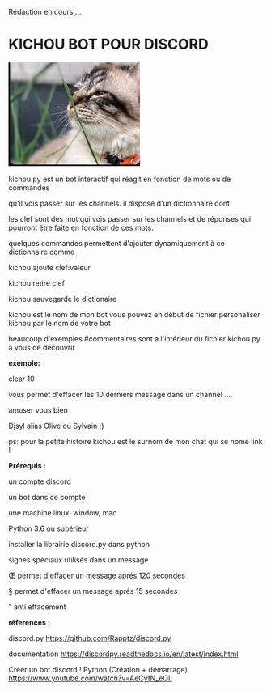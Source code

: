 Rédaction en cours ...


<h1>KICHOU BOT  POUR DISCORD</h1>

![GitHub Logo](images/link.png)

kichou.py est un bot interactif qui réagit en fonction de mots ou de commandes

qu'il vois passer sur les channels. il dispose d'un dictionnaire dont

les clef sont des mot qui vois passer sur les channels et de réponses qui pourront être faite en fonction de ces mots.

quelques commandes permettent d'ajouter dynamiquement à ce dictionnaire comme

kichou ajoute clef:valeur

kichou retire clef

kichou sauvegarde le dictionaire


kichou est le nom de mon bot vous pouvez en début de fichier personaliser kichou par le nom de votre bot

beaucoup d'exemples #commentaires sont a l'intérieur du fichier kichou.py a vous de découvrir

**exemple:**

clear 10

vous permet d'effacer les 10 derniers message dans un channel ....

amuser vous bien

Djsyl alias Olive ou Sylvain ;)

ps: pour la petite histoire kichou est le surnom de mon chat qui se nome link !



**Prérequis :**

un compte discord

un bot dans ce compte

une machine linux, window, mac

Python 3.6 ou supérieur

installer la librairie discord.py dans python

signes spéciaux utilisés dans un message

Œ permet d'effacer un message aprés 120 secondes

§ permet d'effacer un message aprés 15 secondes

" anti effacement



**réferences :**

discord.py https://github.com/Rapptz/discord.py

documentation https://discordpy.readthedocs.io/en/latest/index.html

Créer un bot discord ! Python (Création + démarrage)  https://www.youtube.com/watch?v=AeCytN_eQII



